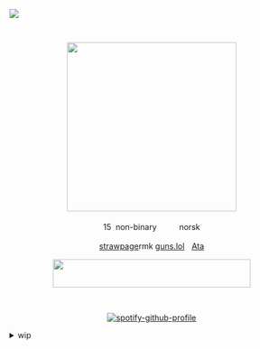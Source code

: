 ![](https://komarev.com/ghpvc/?username=Hyun-ju120&color=dc143c&label=Guards+killed)

<div align="center">
<img src="https://files.catbox.moe/o4bds7.png" width="15" height="15"/> 


‎<img src="https://media1.tenor.com/m/hceHsDRJemkAAAAC/cho-hyun-ju-hyun-ju.gif" width="300" height="300"/>

15 ‎ ‎non-binary ‎ ‎ <img src="https://gifs.crd.co/assets/images/gallery25/aabba3e9.gif?v=ef433a6f" width="15" height="12"/>ㅤnorsk

[strawpage](https://beast-boy.straw.page/)rmk [guns.lol](https://guns.lol/sloanrocks)ㅤ[Ata](https://midnightmischief.atabook.org)
</div>
<div align="center">
<img src="https://64.media.tumblr.com/c9c0d8d98a068ac05337b3a92e441fd6/a2b9a9b92798b874-a7/s640x960/60e0c229fd5466526c2d33486a318af2e165e819.gifv" width="350" height="50"/>

‎ 

[![spotify-github-profile](https://spotify-github-profile.kittinanx.com/api/view?uid=31buv3yz5qvwdc5gfuwwzgen27qa&cover_image=true&theme=natemoo-re&show_offline=true&background_color=0d1117&interchange=false&bar_color=46423e&bar_color_cover=false)](https://github.com/kittinan/spotify-github-profile)
</div>
<details>

<summary>wip</summary>
 <img src="https://64.media.tumblr.com/252eb868e25542cfadb621abffe947db/fb202a3b7f125906-cd/s500x750/d9de7d50bf62fe4e05ea74e00060ac935ee53b27.gifv" width="150" height="150"/>  <img src="https://64.media.tumblr.com/98231a6bbdde2a843bec1cb160397d3d/42c97a9666a2a496-18/s250x400/fa12724cd1712edf0f4a5bdb1f36a722c241e314.gifv" width="150" height="150"/>  <img src="https://64.media.tumblr.com/e0a94086f6402ab35778f0ce6b726e9e/384277b095ef5641-47/s250x400/4a1006dfb5bb861a4b50882b76846c110980906e.gifv" width="150" height="150"/>


<summary>Stamps</summary>
<img src="https://64.media.tumblr.com/613e063b16bca02298b710d04deec7f3/8175a53879a613d6-ee/s100x200/55fcb1cc04ed0183a04e04ae1e071858365f862a.pnj" width="150" height="150"/> 
<img src="https://images-wixmp-ed30a86b8c4ca887773594c2.wixmp.com/f/44607e8a-f457-4b7d-86b5-eb5334981ff2/dds324m-dbae6af8-8090-42c1-aba4-85ff68895b77.gif?token=eyJ0eXAiOiJKV1QiLCJhbGciOiJIUzI1NiJ9.eyJzdWIiOiJ1cm46YXBwOjdlMGQxODg5ODIyNjQzNzNhNWYwZDQxNWVhMGQyNmUwIiwiaXNzIjoidXJuOmFwcDo3ZTBkMTg4OTgyMjY0MzczYTVmMGQ0MTVlYTBkMjZlMCIsIm9iaiI6W1t7InBhdGgiOiJcL2ZcLzQ0NjA3ZThhLWY0NTctNGI3ZC04NmI1LWViNTMzNDk4MWZmMlwvZGRzMzI0bS1kYmFlNmFmOC04MDkwLTQyYzEtYWJhNC04NWZmNjg4OTViNzcuZ2lmIn1dXSwiYXVkIjpbInVybjpzZXJ2aWNlOmZpbGUuZG93bmxvYWQiXX0.d1TWORZYbTrNa0c1g_7N-zBgdOy4CvEs3-wO5qOZbD0" width="150" height="150"/>
<img src="https://64.media.tumblr.com/fc277b72ef80be82227b683169e1c7d3/0889dc19112f2958-a5/s100x200/7449fbb95b15678f1114b6a4b09b7a61e2cdc026.pnj"<img src="width="150" <img src="https://64.media.tumblr.com/b7a34a31acee4d27bc8178448667a1c6/80b74aa3ddc27322-ce/s250x400/e7df05dca36c972f2fca6ed6327bccbaff04e473.gifv" width="150" height="150"/>
<img src="https://chocolaterevel.neocities.org/Files/Images/Made%20by%20Me/Stamps/3/mazerunner.png" width="150" height="150"/>
